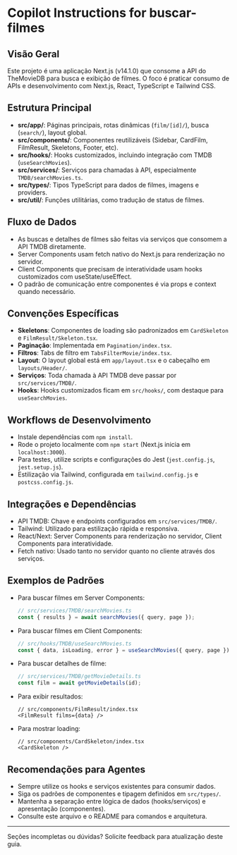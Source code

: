 # Copilot Instructions for buscar-filmes

## Visão Geral
Este projeto é uma aplicação Next.js (v14.1.0) que consome a API do TheMovieDB para busca e exibição de filmes. O foco é praticar consumo de APIs e desenvolvimento com Next.js, React, TypeScript e Tailwind CSS.

## Estrutura Principal
- **src/app/**: Páginas principais, rotas dinâmicas (`film/[id]/`), busca (`search/`), layout global.
- **src/components/**: Componentes reutilizáveis (Sidebar, CardFilm, FilmResult, Skeletons, Footer, etc).
- **src/hooks/**: Hooks customizados, incluindo integração com TMDB (`useSearchMovies`).
- **src/services/**: Serviços para chamadas à API, especialmente `TMDB/searchMovies.ts`.
- **src/types/**: Tipos TypeScript para dados de filmes, imagens e providers.
- **src/util/**: Funções utilitárias, como tradução de status de filmes.

## Fluxo de Dados
- As buscas e detalhes de filmes são feitas via serviços que consomem a API TMDB diretamente.
- Server Components usam fetch nativo do Next.js para renderização no servidor.
- Client Components que precisam de interatividade usam hooks customizados com useState/useEffect.
- O padrão de comunicação entre componentes é via props e context quando necessário.

## Convenções Específicas
- **Skeletons**: Componentes de loading são padronizados em `CardSkeleton` e `FilmResult/Skeleton.tsx`.
- **Paginação**: Implementada em `Pagination/index.tsx`.
- **Filtros**: Tabs de filtro em `TabsFilterMovie/index.tsx`.
- **Layout**: O layout global está em `app/layout.tsx` e o cabeçalho em `layouts/Header/`.
- **Serviços**: Toda chamada à API TMDB deve passar por `src/services/TMDB/`.
- **Hooks**: Hooks customizados ficam em `src/hooks/`, com destaque para `useSearchMovies`.

## Workflows de Desenvolvimento
- Instale dependências com `npm install`.
- Rode o projeto localmente com `npm start` (Next.js inicia em `localhost:3000`).
- Para testes, utilize scripts e configurações do Jest (`jest.config.js`, `jest.setup.js`).
- Estilização via Tailwind, configurada em `tailwind.config.js` e `postcss.config.js`.

## Integrações e Dependências
- API TMDB: Chave e endpoints configurados em `src/services/TMDB/`.
- Tailwind: Utilizado para estilização rápida e responsiva.
- React/Next: Server Components para renderização no servidor, Client Components para interatividade.
- Fetch nativo: Usado tanto no servidor quanto no cliente através dos serviços.

## Exemplos de Padrões
- Para buscar filmes em Server Components:
  ```ts
  // src/services/TMDB/searchMovies.ts
  const { results } = await searchMovies({ query, page });
  ```
- Para buscar filmes em Client Components:
  ```ts
  // src/hooks/TMDB/useSearchMovies.ts
  const { data, isLoading, error } = useSearchMovies({ query, page });
  ```
- Para buscar detalhes de filme:
  ```ts
  // src/services/TMDB/getMovieDetails.ts
  const film = await getMovieDetails(id);
  ```
- Para exibir resultados:
  ```tsx
  // src/components/FilmResult/index.tsx
  <FilmResult films={data} />
  ```
- Para mostrar loading:
  ```tsx
  // src/components/CardSkeleton/index.tsx
  <CardSkeleton />
  ```

## Recomendações para Agentes
- Sempre utilize os hooks e serviços existentes para consumir dados.
- Siga os padrões de componentes e tipagem definidos em `src/types/`.
- Mantenha a separação entre lógica de dados (hooks/serviços) e apresentação (componentes).
- Consulte este arquivo e o README para comandos e arquitetura.

---
Seções incompletas ou dúvidas? Solicite feedback para atualização deste guia.
